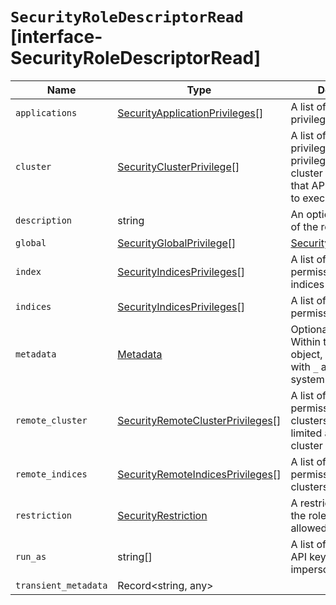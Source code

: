 # `SecurityRoleDescriptorRead` [interface-SecurityRoleDescriptorRead]

| Name | Type | Description |
| - | - | - |
| `applications` | [SecurityApplicationPrivileges](./SecurityApplicationPrivileges.md)[] | A list of application privilege entries |
| `cluster` | [SecurityClusterPrivilege](./SecurityClusterPrivilege.md)[] | A list of cluster privileges. These privileges define the cluster level actions that API keys are able to execute. |
| `description` | string | An optional description of the role descriptor. |
| `global` | [SecurityGlobalPrivilege](./SecurityGlobalPrivilege.md)[] | [SecurityGlobalPrivilege](./SecurityGlobalPrivilege.md) | An object defining global privileges. A global privilege is a form of cluster privilege that is request-aware. Support for global privileges is currently limited to the management of application privileges. |
| `index` | [SecurityIndicesPrivileges](./SecurityIndicesPrivileges.md)[] | A list of indices permissions entries. indices |
| `indices` | [SecurityIndicesPrivileges](./SecurityIndicesPrivileges.md)[] | A list of indices permissions entries. |
| `metadata` | [Metadata](./Metadata.md) | Optional meta-data. Within the metadata object, keys that begin with `_` are reserved for system usage. |
| `remote_cluster` | [SecurityRemoteClusterPrivileges](./SecurityRemoteClusterPrivileges.md)[] | A list of cluster permissions for remote clusters. NOTE: This is limited a subset of the cluster permissions. |
| `remote_indices` | [SecurityRemoteIndicesPrivileges](./SecurityRemoteIndicesPrivileges.md)[] | A list of indices permissions for remote clusters. |
| `restriction` | [SecurityRestriction](./SecurityRestriction.md) | A restriction for when the role descriptor is allowed to be effective. |
| `run_as` | string[] | A list of users that the API keys can impersonate. |
| `transient_metadata` | Record<string, any> | &nbsp; |
